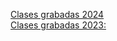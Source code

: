 [Clases grabadas 2024](https://docs.google.com/document/d/1P5y7A4O-VSq9cb6Krc7ahAxZ-AsdwCw3/edit)  
[Clases grabadas 2023:](https://docs.google.com/document/d/1KbsWewnOF-8gymmOr1F3S94ANO8lf0M3/edit)
